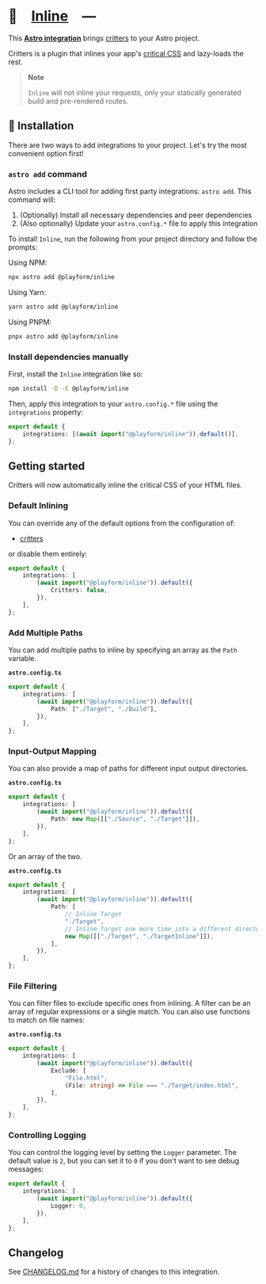 # 🦔 [Inline] —

This **[Astro integration][astro-integration]** brings [critters][critters] to
your Astro project.

Critters is a plugin that inlines your app's [critical CSS] and lazy-loads the rest.

> **Note**
>
> `Inline` will not inline your requests, only your statically generated build
> and pre-rendered routes.

## 🚀 Installation

There are two ways to add integrations to your project. Let's try the most
convenient option first!

### `astro add` command

Astro includes a CLI tool for adding first party integrations: `astro add`. This
command will:

1. (Optionally) Install all necessary dependencies and peer dependencies
2. (Also optionally) Update your `astro.config.*` file to apply this integration

To install `Inline`, run the following from your project directory and follow
the prompts:

Using NPM:

```sh
npx astro add @playform/inline
```

Using Yarn:

```sh
yarn astro add @playform/inline
```

Using PNPM:

```sh
pnpx astro add @playform/inline
```

### Install dependencies manually

First, install the `Inline` integration like so:

```sh
npm install -D -E @playform/inline
```

Then, apply this integration to your `astro.config.*` file using the
`integrations` property:

```ts
export default {
	integrations: [(await import("@playform/inline")).default()],
};
```

## Getting started

Critters will now automatically inline the critical CSS of your HTML files.

### Default Inlining

You can override any of the default options from the configuration of:

-   [critters](https://github.com/GoogleChromeLabs/critters#usage)

or disable them entirely:

```ts
export default {
	integrations: [
		(await import("@playform/inline")).default({
			Critters: false,
		}),
	],
};
```

### Add Multiple Paths

You can add multiple paths to inline by specifying an array as the `Path`
variable.

**`astro.config.ts`**

```ts
export default {
	integrations: [
		(await import("@playform/inline")).default({
			Path: ["./Target", "./Build"],
		}),
	],
};
```

### Input-Output Mapping

You can also provide a map of paths for different input output directories.

**`astro.config.ts`**

```ts
export default {
	integrations: [
		(await import("@playform/inline")).default({
			Path: new Map([["./Source", "./Target"]]),
		}),
	],
};
```

Or an array of the two.

**`astro.config.ts`**

```ts
export default {
	integrations: [
		(await import("@playform/inline")).default({
			Path: [
				// Inline Target
				"./Target",
				// Inline Target one more time into a different directory
				new Map([["./Target", "./TargetInline"]]),
			],
		}),
	],
};
```

### File Filtering

You can filter files to exclude specific ones from inlining. A filter can be an
array of regular expressions or a single match. You can also use functions to
match on file names:

**`astro.config.ts`**

```ts
export default {
	integrations: [
		(await import("@playform/inline")).default({
			Exclude: [
				"File.html",
				(File: string) => File === "./Target/index.html",
			],
		}),
	],
};
```

### Controlling Logging

You can control the logging level by setting the `Logger` parameter. The default
value is `2`, but you can set it to `0` if you don't want to see debug messages:

```ts
export default {
	integrations: [
		(await import("@playform/inline")).default({
			Logger: 0,
		}),
	],
};
```

[Inline]: HTTPS://NPMJS.Org/@playform/inline
[critters]: HTTPS://github.com/GoogleChromeLabs/critters
[astro-integration]: HTTPS://docs.astro.build/en/guides/integrations-guide/
[critical CSS]:
	HTTPS://www.smashingmagazine.com/2015/08/understanding-critical-css/

## Changelog

See [CHANGELOG.md](CHANGELOG.md) for a history of changes to this integration.
